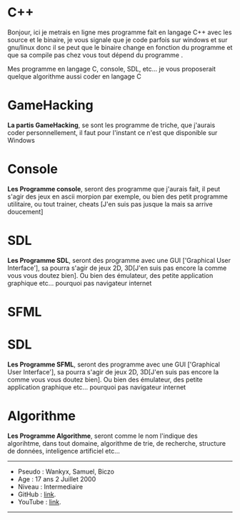 ﻿# C++ 
Bonjour, ici je metrais en ligne mes programme fait en langage C++ avec les source et le binaire, je vous signale que je code parfois sur windows et sur gnu/linux donc il se peut que le binaire change en fonction du programme et que sa compile pas chez vous tout dépend du programme .

Mes programme en langage C, console, SDL, etc... je vous proposerait quelque algorithme aussi coder en langage C 

# GameHacking 
**La partis GameHacking**, se sont les programme de triche, que j'aurais coder personnellement,
il faut pour l'instant ce n'est que disponible sur Windows

# Console 
**Les Programme console**, seront des programme que j'aurais fait, il peut s'agir 
des jeux en ascii morpion par exemple, ou bien des petit programme utilitaire, ou 
tout trainer, cheats [J'en suis pas jusque la mais sa arrive doucement] 

# SDL 
**Les Programme SDL**, seront des programme avec une GUI ['Graphical User Interface'],
sa pourra s'agir de jeux 2D, 3D[J'en suis pas encore la comme vous vous doutez bien].
Ou bien des émulateur, des petite application graphique etc... pourquoi pas navigateur internet

# SFML 
# SDL 
**Les Programme SFML**, seront des programme avec une GUI ['Graphical User Interface'],
sa pourra s'agir de jeux 2D, 3D[J'en suis pas encore la comme vous vous doutez bien].
Ou bien des émulateur, des petite application graphique etc... pourquoi pas navigateur internet

# Algorithme
**Les Programme Algorithme**, seront comme le nom l'indique des algorihtme, dans tout domaine,
algorithme de trie, de recherche, structure de données, inteligence artificiel etc... 


-----------------
- Pseudo  : Wankyx, Samuel, Biczo 
- Age     : 17 ans 2 Juillet 2000
- Niveau  : Intermediaire
- GitHub  : [link](https://github.com/Madzcore).
- YouTube : [link](https://www.youtube.com).

-----------------
